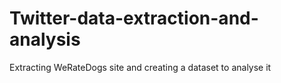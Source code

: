 # Twitter-data-extraction-and-analysis
Extracting WeRateDogs site and creating a dataset to analyse it
